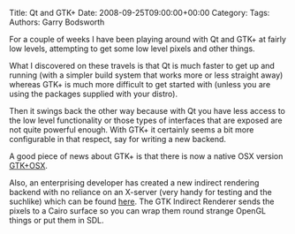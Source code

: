 Title: Qt and GTK+
Date: 2008-09-25T09:00:00+00:00
Category: 
Tags: 
Authors: Garry Bodsworth

For a couple of weeks I have been playing around with Qt and GTK+ at fairly low levels, attempting to get some low level pixels and other things.

What I discovered on these travels is that Qt is much faster to get up and running (with a simpler build system that works more or less straight away) whereas GTK+ is much more difficult to get started with (unless you are using the packages supplied with your distro).

Then it swings back the other way because with Qt you have less access to the low level functionality or those types of interfaces that are exposed are not quite powerful enough. With GTK+ it certainly seems a bit more configurable in that respect, say for writing a new backend.

A good piece of news about GTK+ is that there is now a native OSX version [GTK+OSX][1].

Also, an enterprising developer has created a new indirect rendering backend with no reliance on an X-server (very handy for testing and the suchlike) which can be found [here][2]. The GTK Indirect Renderer sends the pixels to a Cairo surface so you can wrap them round strange OpenGL things or put them in SDL.

 [1]: http://www.gtk-osx.org/
 [2]: http://nanosleep.org/wiki/GTK%2B_Indirect_Renderer